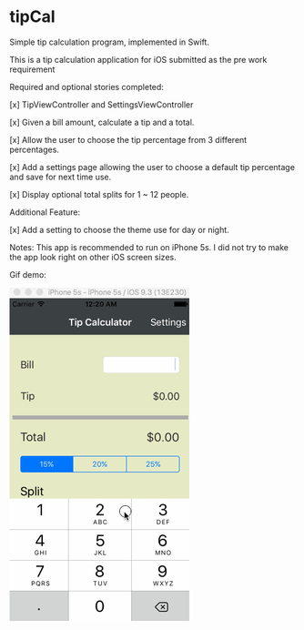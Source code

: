 # tipCal
Simple tip calculation program, implemented in Swift.

This is a tip calculation application for iOS submitted as the pre work requirement

Required and optional stories completed:

[x] TipViewController and SettingsViewController

[x] Given a bill amount, calculate a tip and a total.

[x] Allow the user to choose the tip percentage from 3 different percentages.

[x] Add a settings page allowing the user to choose a default tip percentage and save for next time use.

[x] Display optional total splits for 1 ~ 12 people.

Additional Feature:

[x] Add a setting to choose the theme use for day or night.

Notes: 
This app is recommended to run on iPhone 5s. 
I did not try to make the app look right on other iOS screen sizes.


Gif demo:

![Alt text](https://github.com/ggpaue/tipCal/blob/master/tipCal.gif)

